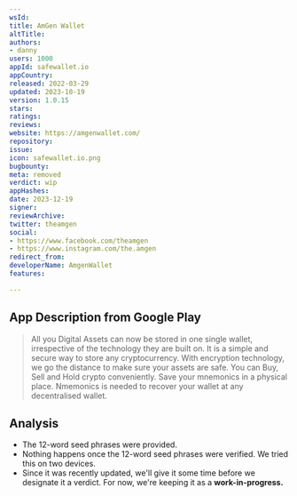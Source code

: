 ```yaml
---
wsId: 
title: AmGen Wallet
altTitle: 
authors:
- danny
users: 1000
appId: safewallet.io
appCountry: 
released: 2022-03-29
updated: 2023-10-19
version: 1.0.15
stars: 
ratings: 
reviews: 
website: https://amgenwallet.com/
repository: 
issue: 
icon: safewallet.io.png
bugbounty: 
meta: removed
verdict: wip
appHashes: 
date: 2023-12-19
signer: 
reviewArchive: 
twitter: theamgen
social:
- https://www.facebook.com/theamgen
- https://www.instagram.com/the.amgen
redirect_from: 
developerName: AmgenWallet
features: 

---
```


## App Description from Google Play

  > All you Digital Assets can now be stored in one single wallet, irrespective of the technology they are built on. It is a simple and secure way to store any cryptocurrency. With encryption technology, we go the distance to make sure your assets are safe. You can Buy, Sell and Hold crypto conveniently. Save your mnemonics in a physical place. Nmemonics is needed to recover your wallet at any decentralised wallet.

## Analysis 

- The 12-word seed phrases were provided.
- Nothing happens once the 12-word seed phrases were verified. We tried this on two devices.
- Since it was recently updated, we'll give it some time before we designate it a verdict. For now, we're keeping it as a **work-in-progress.**